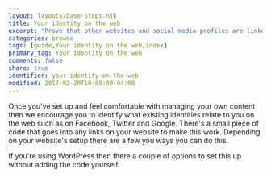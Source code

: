 ```yaml
---
layout: layouts/base-steps.njk
title: Your identity on the web
excerpt: "Prove that other websites and social media profiles are linked to you and much more!"
categories: browse
tags: [guide,Your identity on the web,index]
primary_tag: Your identity on the web
comments: false
share: true
identifier: your-identity-on-the-web
modified: 2017-02-20T19:00:00-04:00
---
```


Once you've set up and feel comfortable with managing your own content then we encourage you to identify what existing identities relate to you on the web such as on Facebook, Twitter and Google. There's a small piece of code that goes into any links on your website to make this work. Depending on your website's setup there are a few you ways you can do this.

If you're using WordPress then there a couple of options to set this up without adding the code yourself.
